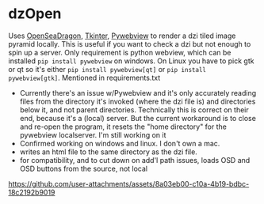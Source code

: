 # dzOpen

Uses [OpenSeaDragon](https://openseadragon.github.io/), [Tkinter](https://wiki.python.org/moin/TkInter), [Pywebview](https://pywebview.flowrl.com/) to render a dzi tiled image pyramid locally. This is useful if you want to check a dzi but not enough to spin up a server. Only requirement is python webview, which can be installed ```pip install pywebview``` on windows. On Linux you have to pick gtk or qt so it's either ```pip install pywebview[qt]``` or ```pip install pywebview[gtk]```. Mentioned in requirements.txt

- Currently there's an issue w/Pywebview and it's only accurately reading files from the directory it's invoked (where the dzi file is) and directories below it, and not parent directories. Technically this is correct on their end, because it's a (local) server. But the current workaround is to close and re-open the program, it resets the "home directory" for the pywebview localserver. I'm still working on it
- Confirmed working on windows and linux. I don't own a mac.
- writes an html file to the same directory as the dzi file.
- for compatibility, and to cut down on add'l path issues, loads OSD and OSD buttons from the source, not local

https://github.com/user-attachments/assets/8a03eb00-c10a-4b19-bdbc-18c2192b9019



